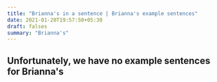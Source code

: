 ```yaml
---
title: "Brianna's in a sentence | Brianna's example sentences"
date: 2021-01-20T19:57:50+05:30
draft: falses
summary: "Brianna's"
---
```

## Unfortunately, we have no example sentences for Brianna's                 
